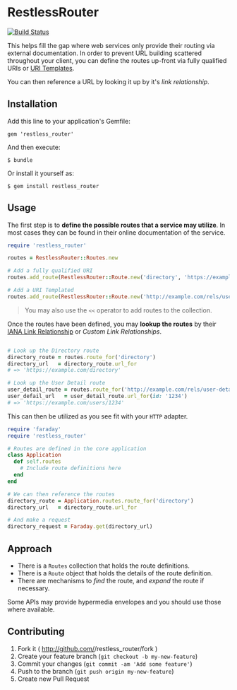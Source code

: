 # RestlessRouter

[![Build Status](https://travis-ci.org/nateklaiber/restless_router.svg?branch=master)](https://travis-ci.org/nateklaiber/restless_router)

This helps fill the gap where web services only provide their routing
via external documentation. In order to prevent URL building scattered
throughout your client, you can define the routes up-front via fully
qualified URIs or [URI Templates](http://tools.ietf.org/html/rfc6570).

You can then reference a URL by looking it up by it's _link
relationship_.


## Installation

Add this line to your application's Gemfile:

    gem 'restless_router'

And then execute:

    $ bundle

Or install it yourself as:

    $ gem install restless_router

## Usage

The first step is to **define the possible routes that a service may
utilize**. In most cases they can be found in their online documentation
of the service.

```ruby
require 'restless_router'

routes = RestlessRouter::Routes.new

# Add a fully qualified URI
routes.add_route(RestlessRouter::Route.new('directory', 'https://example.com/directory')

# Add a URI Templated
routes.add_route(RestlessRouter::Route.new('http://example.com/rels/user-detail', 'https://example.com/users/{id}', templated: true)
```

> You may also use the `<<` operator to add routes to the collection.

Once the routes have been defined, you may **lookup the routes** by their
[IANA Link
Relationship](http://www.iana.org/assignments/link-relations/link-relations.xhtml)
or _Custom Link Relationships_.

```ruby

# Look up the Directory route
directory_route = routes.route_for('directory')
directory_url   = directory_route.url_for
# => 'https://example.com/directory'

# Look up the User Detail route
user_detail_route = routes.route_for('http://example.com/rels/user-detail')
user_defail_url   = user_detail_route.url_for(id: '1234')
# => 'https://example.com/users/1234'
```

This can then be utilized as you see fit with your `HTTP` adapter.

```ruby
require 'faraday'
require 'restless_router'

# Routes are defined in the core application
class Application
  def self.routes
    # Include route definitions here
  end
end

# We can then reference the routes
directory_route = Application.routes.route_for('directory')
directory_url   = directory_route.url_for

# And make a request
directory_request = Faraday.get(directory_url)
```

## Approach

* There is a `Routes` collection that holds the route definitions.
* There is a `Route` object that holds the details of the route definition.
* There are mechanisms to _find_ the route, and _expand_ the route if necessary.

Some APIs may provide hypermedia envelopes and you should use those where
available. 

## Contributing

1. Fork it ( http://github.com/<my-github-username>/restless_router/fork )
2. Create your feature branch (`git checkout -b my-new-feature`)
3. Commit your changes (`git commit -am 'Add some feature'`)
4. Push to the branch (`git push origin my-new-feature`)
5. Create new Pull Request
